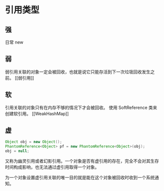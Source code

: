 # 引用类型
## 强
日常 new
## 弱
弱引用关联的对象一定会被回收，也就是说它只能存活到下一次垃圾回收发生之前。
[[弱引用]]

## 软
引用关联的对象只有在内存不够的情况下才会被回收。
使用 SoftReference 类来创建软引用。
[[WeakHashMap]]

## 虚
```java
Object obj = new Object();
PhantomReference<Object> pf = new PhantomReference<Object>(obj);
obj = null;
```
又称为幽灵引用或者幻影引用。一个对象是否有虚引用的存在，完全不会对其生存时间构成影响，也无法通过虚引用取得一个对象。

为一个对象设置虚引用关联的唯一目的就是能在这个对象被回收时收到一个系统通知。